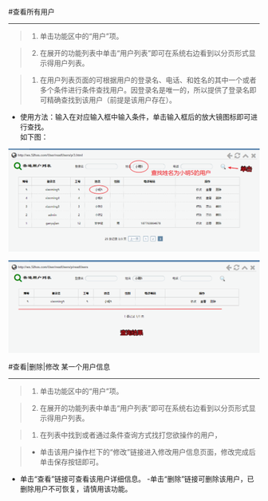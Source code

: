 #查看所有用户

----

> 1. 单击功能区中的“用户”项。

> 2. 在展开的功能列表中单击“用户列表”即可在系统右边看到以分页形式显示得用户列表。

>1.  在用户列表页面的可根据用户的登录名、电话、和姓名的其中一个或者多个条件进行条件查找用户。因登录名是唯一的，所以提供了登录名即可精确查找到该用户（前提是该用户存在）。
-  使用方法：输入在对应输入框中输入条件，单击输入框后的放大镜图标即可进行查找。  
如下图：

![](/assets/chapter2/user/c.png)

![](/assets/chapter2/user/c2.png)



#查看|删除|修改 某一个用户信息

----

> 1. 单击功能区中的“用户”项。

> 2. 在展开的功能列表中单击“用户列表”即可在系统右边看到以分页形式显示得用户列表。

>1.  在列表中找到或者通过条件查询方式找打您欲操作的用户，

>  -  单击该用户操作栏下的“修改”链接进入修改用户信息页面，修改完成后单击保存按钮即可。
  - 单击“查看”链接可查看该用户详细信息。
  -单击“删除”链接可删除该用户，已删除用户不可恢复，请慎用该功能。

